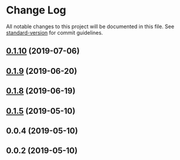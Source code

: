 # Change Log

All notable changes to this project will be documented in this file. See [standard-version](https://github.com/conventional-changelog/standard-version) for commit guidelines.

<a name="0.1.10"></a>
## [0.1.10](https://github.com/antoniopresto/antd-mask-input/compare/v0.1.8...v0.1.10) (2019-07-06)



<a name="0.1.9"></a>
## [0.1.9](https://github.com/antoniopresto/antd-mask-input/compare/v0.1.8...v0.1.9) (2019-06-20)



<a name="0.1.8"></a>
## [0.1.8](https://github.com/antoniopresto/antd-mask-input/compare/v0.1.5...v0.1.8) (2019-06-19)



<a name="0.1.5"></a>
## [0.1.5](https://github.com/antoniopresto/antd-masked-input/compare/v0.0.4...v0.1.5) (2019-05-10)



<a name="0.0.4"></a>
## 0.0.4 (2019-05-10)



<a name="0.0.2"></a>
## 0.0.2 (2019-05-10)
